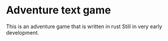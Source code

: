 # Adventure text game
This is an adventure game that is written in rust
Still in very early development.
